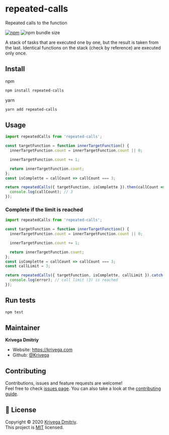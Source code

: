 # repeated-calls

Repeated calls to the function

[![npm](https://img.shields.io/npm/v/repeated-calls?style=flat-square)](https://www.npmjs.com/package/repeated-calls)
![npm bundle size](https://img.shields.io/bundlephobia/minzip/repeated-calls?style=flat-square)

A stack of tasks that are executed one by one, but the result is taken from the last.
Identical functions on the stack (check by reference) are executed only once.

## Install

npm

```sh
npm install repeated-calls
```

yarn

```sh
yarn add repeated-calls
```

## Usage

```js
import repeatedCalls from 'repeated-calls';

const targetFunction = function innerTargetFunction() {
  innerTargetFunction.count = innerTargetFunction.count || 0;

  innerTargetFunction.count += 1;

  return innerTargetFunction.count;
};
const isComplette = callCount => callCount === 3;

return repeatedCalls({ targetFunction, isComplette }).then(callCount => {
  console.log(callCount); // 3
});
```

### Complete if the limit is reached

```js
import repeatedCalls from 'repeated-calls';

const targetFunction = function innerTargetFunction() {
  innerTargetFunction.count = innerTargetFunction.count || 0;

  innerTargetFunction.count += 1;

  return innerTargetFunction.count;
};
const isComplette = callCount => callCount === 3;
const callLimit = 3;

return repeatedCalls({ targetFunction, isComplette, callLimit }).catch(error => {
  console.log(error); // call limit (3) is reached
});
```

## Run tests

```sh
npm test
```

## Maintainer

**Krivega Dmitriy**

- Website: https://krivega.com
- Github: [@Krivega](https://github.com/Krivega)

## Contributing

Contributions, issues and feature requests are welcome!<br />Feel free to check [issues page](https://github.com/Krivega/repeated-calls/issues). You can also take a look at the [contributing guide](https://github.com/Krivega/repeated-calls/blob/master/CONTRIBUTING.md).

## 📝 License

Copyright © 2020 [Krivega Dmitriy](https://github.com/Krivega).<br />
This project is [MIT](https://github.com/Krivega/repeated-calls/blob/master/LICENSE) licensed.
